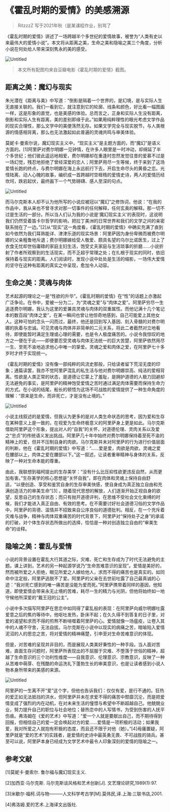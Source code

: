 # 《霍乱时期的爱情》的美感溯源

> RitzzzZ 写于2021年秋（是某课程作业，别骂了

《霍乱时期的爱情》讲述了一场跨越半个多世纪的爱情故事，被誉为“人类有史以来最伟大的爱情小说”。本文将从距离之美，生命之美和隐喻之美三个角度，分析小说在何处给人带来深刻隽永的美的感受。

![Untitled](images/1.jpg)

> 本文所有配图均来自豆瓣电影《霍乱时期的爱情》截图。

## 距离之美：魔幻与现实

朱光潜在《距离与美》中写道：“倒影是隔着一个世界的，是幻境，是与实际人生无直接关联的。我们一看到它，就注意到它的轮廓、线条和颜色，好比看一幅图画一样，这是形象的直觉，也是美感的体验。总而言之，正身和实际人生没有距离，倒影和实际人生有距离，美的差别即缘于此。”如果用纯粹理性的眼光考虑文学作品的现实合理性，那么文学中的美便荡然无存。如果文学完全与现实脱节，与人类根源的情感相背离，那么也无法激起如此普遍的灵魂共鸣与审美体验。

莫妮卡·曼索尔说，魔幻现实主义中，“现实主义”是主题方面的，而“魔幻”是语义方面的。[1]阿里萨对费尔明娜一见钟情，在许多人眼里是一时冲动，却绵延了半个多世纪；他们彼此遥远地相爱，费尔明娜却在重逢时忽然发觉往昔的爱慕不过是一场幻觉，残忍地拒绝了曾经深爱的恋人；阿里萨用尽一生等候，终于来到了这场爱情长跑的终点，与费尔明娜在海上永远航行下去，开启生命尽头的黄昏之恋。光怪陆离、动人心魄的故事，编织成一首跨越时空桎梏的爱情史诗，两人的爱情历经坎坷，跌宕起伏，最终画下一个气势磅礴、感人至深的句点。

![Untitled](images/2.jpg)

而马尔克斯本人却不认为他所写的小说应被冠以“魔幻”之修饰词，他说：“在我的作品中，我从来也不曾寻求对那一切事件的任何解释，任何玄奥的解释。那一切不过是生活的一部分。所以当人们认为我的小说是‘魔幻现实主义’的表现时，这说明我们仍然受着笛卡尔哲学的影响，把拉丁美洲的日常世界和我们的文学之间的亲密联系抛在了一边。”[2]从“现实”这一角度看，《霍乱时期的爱情》中确实充满了直到如今依然为我们耳熟能详、津津乐道的现实场景：阿里萨因为身份卑微而被费尔明娜的父亲粗鲁地斥退；费尔明娜嫁给受人敬爱、颇具名望的乌尔比诺医生，过上了衣食无忧却世俗庸碌的家庭主妇生活，饱受丈夫家庭与生活琐事的折磨……小说折射了作者所观察到的生活现实，而不乏超乎常理之处；在扎根于现实的同时，依旧保持着与现实的距离。人们阅读时，发现小说中处处是生活的缩影，一场伟大爱情的坚守在这种有距离的真实之中呈现，愈加令人动容。

## 生命之美：灵魂与肉体

艺术起源的理论之一是“性欲的升华”。《霍乱时期的爱情》在“性”的话题上亦激起广泛争论。在书中，爱被一分为二，为“灵魂之爱”与“肉体之爱”。阿里萨穷尽一生追逐费尔明娜，我认为这里的爱兼具灵魂与肉体的双重属性。而他记满十几个笔记本的数百段“肉体之爱”，在某一瞬间也曾让他惊奇地感到，自己可能爱上其他女人。这种可怕的念头一闪而过，最终，他还是回到写入基因、刻入骨髓的对费尔明娜的执着与忠诚。可见灵魂与肉体并非简单的二元关系，将此二者截然对立地看待，即使能暂时满足生理或心理的需要，也是令人极度痛苦的。小说令我惊叹的地方之一便在于此——即便要忍受灵魂与肉体无法统一的巨大苦楚，阿里萨依然用尽一生、至死不渝地追求他心中唯一的挚爱。灵魂之爱和肉体之爱，在阿里萨七十多岁时才终于实现统一。

《霍乱时期的爱情》没有像一部纯粹的风流史那般，只给读者留下荒淫无度的印象；通篇读罢，我亦不觉阿里萨混乱的私生活与他对费尔明娜崇高、纯洁的爱相背离。性欲是人类正常的状态，是道德让它蒙上了羞耻，是拥护道德的人极力回避却无法避免的事实，是阿里萨的精神饱受爱情之苦时通过满足肉体需要而保持生命力的方式。在小说的结尾，船长的顿悟为这场不可战胜的爱情提供了一种生命角度的理解：“原来是生命，而非死亡，才是没有止境的。”

![Untitled](images/4.jpg)

小说主线叙述的是爱情，但我认为更多的是对人类生命状态的思考，因为爱和生存在某种意义上是一致的，在视爱为生命终极意义的阿里萨身上更是如此。马尔克斯借助阿里萨这个形象，提出对人的“自我”的关怀，对道德伦理、灵肉关系以及爱之“忠贞”的传统语义发出挑战。阿里萨几十年中始终对费尔明娜保持着至死不渝的精神上的爱，但并不压制自身的肉欲。马尔克斯并未对阿里萨的行为进行价值层面的判断，他在《霍乱时期的爱情》中写道：“……爱是爱，肉欲是肉欲，灵魂之爱在腰部以上，肉体之爱在腰部以下。”这一叙述，让读者重审精神与身体的关系，反映了一种对生命本能的尊重。

由此，我联想到福柯提出的生存美学：“没有什么比压抑性欲更违反自然，从而更加有害。”生存美学的核心思想是“关怀自我”，即在肉体和灵魂上保持自由舒适，“以便创造、享受和鉴赏自身的生存审美快感，使自身成为真正独立自由和充满创造活力的审美生命”[3] 。随着现代思想的解放，人们逐渐开始正视自身的欲望，反思自己的生存状态；而只有抛开道德评判，在思维不受社会文化束缚的时候，我们才能进入真正自由、有效的思考。在不需要讨好社会道德习俗的文学作品中，阿里萨的背德、滥情并不招致来自公序良俗的道德批判。相反，在一个充斥着灾难与战争，精神与肉体双重痛苦的时代背景下，阿里萨对“保持处子之身”的承诺的打破，对个体生存状态所做出的选择，恰恰是一种对创造独立自由的“审美生命”的诠释。

## 隐喻之美：霍乱与爱情

小说的背景设置在霍乱大行其道之际，灾难、死亡和生存成为了时代无法避免的主题。课上讲到，艺术的另一种起源学说乃“生命苦难意识的呈现”。爱情是美好的，然而被所爱之人拒绝，眼见所爱之人嫁给他人，求而不得的痛苦也是真实的。如同命中注定般，阿里萨逃脱不了爱。阿里萨的父亲在去世前吐露了自己最真诚的心迹：“我对死亡感到的唯一痛苦是没能为爱而死。”阿里萨携带着同样的基因，他知道，即使爱情会带来永无止境的苦难，耗尽一生的精力与光阴，但他将始终如一地守候他所深爱的“戴王冠的公主”。

小说中多次描写阿里萨在思恋中如同得了霍乱般的表现：在阿里萨向威尔明娜吐露爱意之后的焦灼等待中，他呕吐发热，卧床不起；在久久得不到答复的日子里，对爱的渴望和求而不得的煎熬不断啃噬着阿里萨的心。爱情就像一场瘟疫，让卷入其中的人魂不守舍，无法自拔。马尔克斯在小说中以现实的病痛之苦，暗喻陷入爱情泥沼的人的思恋之苦，将对爱情的精神痛楚，引申至对生命苦难意识的体现。

但是，对苦难的呈现并非目的，而是展现人类美好秉性的一种手段。当人面对苦难，直面生存问题时，阿里萨所表现出的不屈服于灾难、不堕落于世俗的精神，超越了生命意识的三个功利性维度——自我意识、伦理意识、宗教意识，反映了一种从苦难中萌芽、在残酷的命运洗礼下蓬勃生长的审美意识，也是让读者感到小说人物本身所带来的美感的来源。

![Untitled](images/3.jpg)

阿里萨的一生离不开“爱”这个字，但他也告诉我们：仅仅有爱，是行不通的。狂热的爱正如无法抵挡的洪水，但阿里萨并未在求爱不得的痛苦中颓靡沉沦，而是把爱情变成了强烈的内在动机，在对未来生活的憧憬与希望中不断超越自己。他兢兢业业，努力提升自己的职位与社会地位；替热恋中的人写情书，为受到伤害的人抚平伤痕。弗洛姆在《爱的艺术》中写道：“爱一个人就是要献出自己，而不期待得到回报，但相信自己的爱一定会唤起对方的爱……爱情是一项积极的活动；如果我爱，我对所爱之人就抱有积极的态度，而且还不限于对他（她）。”[4]毋庸置疑，阿里萨就是“爱的艺术”的实践者，是爱情的史诗中最英勇无畏、不可战胜的骑兵。甚至可以说，阿里萨本身已经成为文学艺术中最令人印象深刻的爱情的隐喻之一。

## 参考文献

[1]莫妮卡·曼索尔. 鲁尔福与魔幻现实主义.

[2]加西亚·马尔克斯. 马尔克斯谈风格和艺术创新[J]. 文艺理论研究,1989(1):97.

[3]米歇尔·福柯.词与物———人文科学考古学[M].莫伟民,译.上海:三联书店,2001.

[4]弗洛姆.爱的艺术.上海译文出版社.
